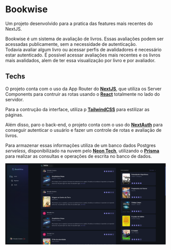 # Bookwise

Um projeto desenvolvido para a pratica das features mais recentes do NextJS.

Bookwise é um sistema de avaliação de livros. Essas avaliações podem ser acessadas publicamente, sem a necessidade de autenticação.  
Todavia avaliar algum livro ou acessar perfis de avalidadores é necessário estar autenticado.
É possivel acessar avaliações mais recentes e os livros mais avalidados, alem de ter essa visualização por livro e por avaliador.

## Techs

O projeto conta com o uso da App Router do [**NextJS**](https://nextjs.org/), que utiliza os Server Components para contruir as rotas usando o [**React**](https://react.dev/) totalmente no lado do servidor.

Para a contrução da interface, utiliza p [**TailwindCSS**](https://tailwindcss.com/) para estilizar as páginas.

Além disso, paro o back-end, o projeto conta com o uso do [**NextAuth**](https://next-auth.js.org/) para conseguir autenticar o usuário e fazer um controle de rotas e avaliação de livros.

Para armazenar essas informações utiliza de um banco dados Postgres _serveless_, disponibilizado na nuvem pelo [**Neon Tech**](https://neon.tech/), utilizando o [**Prisma**](https://www.prisma.io/) para realizar as consultas e operações de escrita no banco de dados.

![](/bookwise.png)
